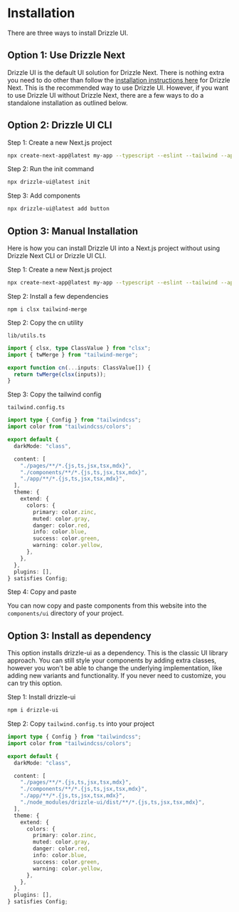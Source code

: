 # Installation

There are three ways to install Drizzle UI.

## Option 1: Use Drizzle Next

Drizzle UI is the default UI solution for Drizzle Next. There is nothing extra you need to do other than follow the [installation instructions here](https://www.drizzle-next.com/installation.html) for Drizzle Next. This is the recommended way to use Drizzle UI. However, if you want to use Drizzle UI without Drizzle Next, there are a few ways to do a standalone installation as outlined below.

## Option 2: Drizzle UI CLI

Step 1: Create a new Next.js project

```bash
npx create-next-app@latest my-app --typescript --eslint --tailwind --app --no-src-dir --no-import-alias --turbopack
```

Step 2: Run the init command

```bash
npx drizzle-ui@latest init
```

Step 3: Add components

```bash
npx drizzle-ui@latest add button
```

## Option 3: Manual Installation

Here is how you can install Drizzle UI into a Next.js project without using Drizzle Next CLI or Drizzle UI CLI.

Step 1: Create a new Next.js project

```bash
npx create-next-app@latest my-app --typescript --eslint --tailwind --app --no-src-dir --no-import-alias --turbopack
```

Step 2: Install a few dependencies

```
npm i clsx tailwind-merge
```

Step 2: Copy the cn utility

`lib/utils.ts`

```ts
import { clsx, type ClassValue } from "clsx";
import { twMerge } from "tailwind-merge";

export function cn(...inputs: ClassValue[]) {
  return twMerge(clsx(inputs));
}
```

Step 3: Copy the tailwind config

`tailwind.config.ts`

```ts
import type { Config } from "tailwindcss";
import color from "tailwindcss/colors";

export default {
  darkMode: "class",

  content: [
    "./pages/**/*.{js,ts,jsx,tsx,mdx}",
    "./components/**/*.{js,ts,jsx,tsx,mdx}",
    "./app/**/*.{js,ts,jsx,tsx,mdx}",
  ],
  theme: {
    extend: {
      colors: {
        primary: color.zinc,
        muted: color.gray,
        danger: color.red,
        info: color.blue,
        success: color.green,
        warning: color.yellow,
      },
    },
  },
  plugins: [],
} satisfies Config;
```

Step 4: Copy and paste

You can now copy and paste components from this website into the `components/ui` directory of your project.

## Option 3: Install as dependency

This option installs drizzle-ui as a dependency. This is the classic UI library approach. You can still style your components by adding extra classes, however you won't be able to change the underlying implementation, like adding new variants and functionality. If you never need to customize, you can try this option.

Step 1: Install drizzle-ui

```bash
npm i drizzle-ui
```

Step 2: Copy `tailwind.config.ts` into your project

```ts
import type { Config } from "tailwindcss";
import color from "tailwindcss/colors";

export default {
  darkMode: "class",

  content: [
    "./pages/**/*.{js,ts,jsx,tsx,mdx}",
    "./components/**/*.{js,ts,jsx,tsx,mdx}",
    "./app/**/*.{js,ts,jsx,tsx,mdx}",
    "./node_modules/drizzle-ui/dist/**/*.{js,ts,jsx,tsx,mdx}",
  ],
  theme: {
    extend: {
      colors: {
        primary: color.zinc,
        muted: color.gray,
        danger: color.red,
        info: color.blue,
        success: color.green,
        warning: color.yellow,
      },
    },
  },
  plugins: [],
} satisfies Config;
```

